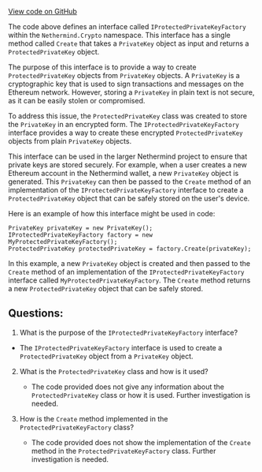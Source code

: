 [View code on GitHub](https://github.com/nethermindeth/nethermind/Nethermind.Crypto/IProtectedPrivateKeyFactory.cs)

The code above defines an interface called `IProtectedPrivateKeyFactory` within the `Nethermind.Crypto` namespace. This interface has a single method called `Create` that takes a `PrivateKey` object as input and returns a `ProtectedPrivateKey` object. 

The purpose of this interface is to provide a way to create `ProtectedPrivateKey` objects from `PrivateKey` objects. A `PrivateKey` is a cryptographic key that is used to sign transactions and messages on the Ethereum network. However, storing a `PrivateKey` in plain text is not secure, as it can be easily stolen or compromised. 

To address this issue, the `ProtectedPrivateKey` class was created to store the `PrivateKey` in an encrypted form. The `IProtectedPrivateKeyFactory` interface provides a way to create these encrypted `ProtectedPrivateKey` objects from plain `PrivateKey` objects. 

This interface can be used in the larger Nethermind project to ensure that private keys are stored securely. For example, when a user creates a new Ethereum account in the Nethermind wallet, a new `PrivateKey` object is generated. This `PrivateKey` can then be passed to the `Create` method of an implementation of the `IProtectedPrivateKeyFactory` interface to create a `ProtectedPrivateKey` object that can be safely stored on the user's device. 

Here is an example of how this interface might be used in code:

```
PrivateKey privateKey = new PrivateKey();
IProtectedPrivateKeyFactory factory = new MyProtectedPrivateKeyFactory();
ProtectedPrivateKey protectedPrivateKey = factory.Create(privateKey);
```

In this example, a new `PrivateKey` object is created and then passed to the `Create` method of an implementation of the `IProtectedPrivateKeyFactory` interface called `MyProtectedPrivateKeyFactory`. The `Create` method returns a new `ProtectedPrivateKey` object that can be safely stored.
## Questions: 
 1. What is the purpose of the `IProtectedPrivateKeyFactory` interface?
   - The `IProtectedPrivateKeyFactory` interface is used to create a `ProtectedPrivateKey` object from a `PrivateKey` object.

2. What is the `ProtectedPrivateKey` class and how is it used?
   - The code provided does not give any information about the `ProtectedPrivateKey` class or how it is used. Further investigation is needed.

3. How is the `Create` method implemented in the `ProtectedPrivateKeyFactory` class?
   - The code provided does not show the implementation of the `Create` method in the `ProtectedPrivateKeyFactory` class. Further investigation is needed.